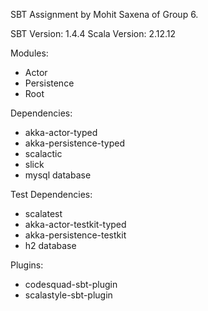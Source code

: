 SBT Assignment by Mohit Saxena of Group 6.

SBT Version: 1.4.4
Scala Version: 2.12.12

Modules:

- Actor
- Persistence
- Root

Dependencies: 

- akka-actor-typed
- akka-persistence-typed
- scalactic
- slick
- mysql database

Test Dependencies:

- scalatest
- akka-actor-testkit-typed
- akka-persistence-testkit
- h2 database

Plugins: 

- codesquad-sbt-plugin
- scalastyle-sbt-plugin


